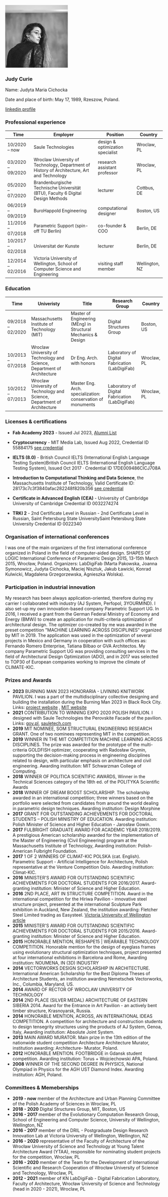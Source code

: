 
![](./assets/judycurie200.jpg)
### **Judy Curie**

Name: Judyta Maria Cichocka

Date and place of birth: May 17, 1989, Rzeszow, Poland.

[linkedin profile]()
### **Professional experience**
|Time | Employer  | Position | Country|
| -----| ------------ | ------| ----------------|
|10/2020 – now | Saule Technologies |design & optimization specialist | Wroclaw, PL|
|03/2020 – 09/2020 | Wroclaw University of Technology, Department of History  of Architecture, Art and Technology |research assistant professor | Wroclaw, PL|
|05/2020 – 07/2020| Brandenburgische Technische Universität (BTU), Faculty 6 Digital Design Methods |lecturer |  Cottbus, DE|
|06/2019 – 09/2019| BuroHappold Engineering |computational designer |  Boston, US|
|11/2016 – 07/2018|  Parametric Support (spin-off TU Berlin) | co-founder & COO |  Berlin, DE|
|10/2017 – 02/2018|   Universitat der Kunste | lecturer|  Berlin, DE|
|12/2014 – 02/2016|   Victoria University of Wellington, School of Computer Science and Engineering | visiting staff member|   Wellington, NZ|

### **Education**
|Time | Univeristy | Title | Research Group |Country|
| -----| -------- | ------| ------------|------|
|09/2018 – 02/2020 |  Massachusetts Institute of Technology (MIT) | Master of Engineering (MEng) in Structural Mechanics & Design |Digital Structures Group|Boston, US |
|10/2013 – 07/2018 | Wroclaw University of Technology and Science, Department of Architecture | Dr Eng. Arch. with honors | Laboratory of Digital Fabrication (LabDigiFab) |Wroclaw, PL |
|10/2012 – 07/2013 | Wroclaw University of Technology and Science, Department of Architecture | Master Eng. Arch.  specialization: conservation of monuments | Laboratory of Digital Fabrication (LabDigiFab) |Wroclaw, PL |

### **Licenses & certifications**

- **Fab Academy 2023** - Issued Jul 2023, [Alumni List](https://fabacademy.org/students/alumni-list.html#_2023)

- **Cryptocurrency** - MIT Media Lab, Issued Aug 2022, Credential ID 55884175 [see credential](https://mitmedialab.credential.getsmarter.com/4c2a2111-93f6-4317-8c86-9ec7b9434647)

- **IELTS (8.0)** - British Council IELTS (International English Language Testing System)British Council IELTS (International English Language Testing System), Issued Oct 2017 · Credential ID 17DE009486CICJ708A
- **Introduction to Computational Thinking and Data Science**, the Massachusetts Institute of Technology, Valid Certificate ID: 28173c7c3f3840afac282248f820b356
[see credential](https://courses.edx.org/certificates/28173c7c3f3840afac282248f820b356)

- **Certificate in Advanced English (CEA)** - University of Cambridge University of Cambridge
Credential ID 0032274274

- **TRKI 2** - 2nd Certificate Level in Russian - 2nd Certificate Level in Russian, Saint Petersburg State UniversitySaint Petersburg State University
Credential ID 0022340



### **Organisation of international conferences**
I was one of the main organizers of the first international conference organized in Poland in the field of computer-aided design. SHAPES OF LOGIC International Conference of Parametric Design 2015, 13-15th March 2015,
Wrocław, Poland. Organizers: LabDigiFab (Marta Pakowska, Joanna Symonowicz, Judyta Cichocka, Maciej
Nisztuk, Jakub Ławicki, Konrad Kulwicki, Magdalena Grzegorzewska, Agnieszka Wolska).

### **Participation in industrial innovation**
My research has been always application-oriented, therefore during my carrier I collaborated with industry (AJ System, Perfopol, 3YOURMIND). I also set-up my own innovation-based company Parametric Support UG. In 2016, I received a grant from the German Federal Ministry of Economy and Energy (BMWi) to create an application for multi-criteria optimization of architectural design. The optimizer co-created by me was awarded in the preset competition "MACHINE LEARNING ACROSS DISCIPLINES" organized by MIT in 2019. The application was used in the optimization of several projects in Mexico and Germany in cooperation with such offices as: Fernando Romero Enterprise, Tatiana Bilbao or GVA Architectos. My company Parametric Support UG was providing consulting services in the field of Architectural Design Optimization (ADO), and in 2017 was
selected to TOP30 of European companies working to improve the climate of CLIMATE-KIC.

### **Prizes and Awards**
- **2023** BURNING MAN 2023 HONORARIA - LIVINING KNITWORK PAVILION. I was a part of the multidisciplinary collective designing and building the installation during the Burning Man 2023 in Black Rock City. Links:  [project website](https://www.livingknit.work/) , [MIT website](https://www.media.mit.edu/projects/living-knitwork/overview/)
- **2021** CONTRIBUTION TO WINNING EXPO 2020 POLISH PAVILION. I designed with Saule Technologies the Perovskite Facade of the pavilion. Links: [gov.pl](https://www.gov.pl/web/development-technology/polands-pavilion-at-expo-2020-honoured-by-the-national), [sauletech.com](https://sauletech.com/perovskites-featured-in-the-polish-pavilion-at-expo-2020-dubai/)
- **2019** MIT NOMINEE, SOM STRUCTURAL ENGINEERING RESEARCH GRANT. One of two nominees representing MIT in the competition.
- **2019** WINNER IN THE MIT COMPETITION MACHINE LEARNING ACROSS DISCIPLINES. The prize was awarded for the prototype of the multi-criteria GOLDFISH optimizer, cooperating with Radosław Grymin, supporting the decision-making process in engineering disciplines related to design, with particular emphasis on architecture and civil engineering. Awarding institution: MIT Schwarzman College of Computing.
- **2018** WINNER OF POLITICA SCIENTIFIC AWARDS, Winner in the Technical Sciences category of the 18th ed. of the POLITYKA Scientific Awards
- **2018** WINNER OF DREAM BOOST SCHOLARSHIP. The scholarship awarded in an international competition; three winners based on the portfolio were selected from candidates from around the
world dealing in parametric design techniques. Awarding institution: Design Morphine
- **2017** GRANT FOR OUTSTANDING ACHIEVEMENTS FOR DOCTORAL STUDENTS –
POLISH MINISTRY OF EDUCATION. Awarding institution: Polish Minister of Science and Higher Education - Jarosław Gowin.
- **2017** FULBRIGHT GRADUATE AWARD FOR ACADEMIC YEAR 2018/2019. A prestigious American scholarship awarded for the implementation of the Master of Engineering (Civil Engineering) program at the Massachusetts Institute of Technology, Awarding institution: Polish-American Fulbright Foundation.
- **2017** 1 OF 2 WINNERS OF CLIMAT-KIC POLSKA (cat. English). Parametric Support - Artificial Intelligence for Architecture, Polish representative at the Venture Competition Oslo. Awarding institution: Climat-KIC.
- **2016** MINISTER'S AWARD FOR OUTSTANDING SCIENTIFIC ACHIEVEMENTS FOR DOCTORAL STUDENTS FOR 2016/2017. Award-granting institution: Minister of Science and Higher Education.
- **2016** 2ND PLACE, ART IN STRUCTURE COMPETITION. Award in the international competition for the Hiriwa Pavilion - innovative steel structure project, presented at the international Sculpture Park
exhibition in Auckland, New Zealand, the institution awarding: Fletcher Steel Limited trading as Easysteel. [Victoria University of Wellington article](https://www.wgtn.ac.nz/news/2016/04/a-winning-visit-for-international-design-student)
- **2015** MINISTER'S AWARD FOR OUTSTANDING SCIENTIFIC ACHIEVEMENTS FOR DOCTORAL STUDENTS FOR 2015/2016. Award-granting institution: Minister of Science and Higher Education.
- **2015** HONORABLE MENTION, RESHAPE15 | WEARABLE TECHNOLOGY COMPETITION. Honorable mention for the design of eyeglass frames using evolutionary structural optimization techniques, project presented at four international exhibitions in Barcelona and Rome, Awarding institution: NOUMENA, IN (3D) INDUSTRY
- **2014** VECTORWORKS DESIGN SCHOLARSHIP IN ARCHITECTURE. International American Scholarship for the Best Diploma Theses of Architecture Students, an institution awarding Nemetschek Vectorworks, Inc., Columbia, Maryland, US.
- **2014** AWARD OF RECTOR OF WROCLAW UNIVERSITY OF TECHNOLOGY
- **2014** 2ND PLACE (SILVER MEDAL) ARCHITECTURE OF EASTERN SIBERIA 2014. Award for
the Entrance in Art Pavilion - an actively bent timber structure, Krasnoyarsk, Russia.
- **2014** HONORABLE MENTION, ACROSS, AN INTERNATIONAL IDEAS COMPETITION. A
competition for architecture and construction students to design tensegrity structures using the
products of AJ System, Genoa, Italy, Awarding institution: Absolute Joint System.
- **2013** MAIN AWARD MURATOR. Main prize in the 13th edition of the nationwide student competition
Architecture Architecture Murator, institution awarding: Architecture- Murator, Poland.
- **2012** HONORABLE MENTION. FOOTBRIDGE in Gdansk student competition. Awarding institution: Torus + Wojciechowski APA, Poland.
- **2008** WINNER OF THE SECOND DEGREE IN PHYSICS, National Olympiad in Physics for the AGH UST Diamond Index. Awarding institution: AGH, Poland.



### **Committees & Memeberships**
- **2019 - now** member of the Architecture and Urban Planning Committee of the Polish Academy of Sciences in Wroclaw, PL
- **2018 - 2020** Digital Structures Group, MIT, Boston, US
- **2016 - 2017** member of the Evolutionary Computation Research Group, School of Engineering and Computer Science, University of Wellington, Wellington, NZ
- **2016 - 2017** member of the  DRIL - Postgraduate Design Research Innovation Lab at Victoria University of Wellington, Wellington, NZ
- **2016 - 2020** representative of the Faculty of Architecture of the Wrocław University of Science and Technology at Young Talent Architecture
Award (YTAA), responsible for nominating student projects for the competition, Wroclaw, PL
- **2016 - 2020** member of the Team for the Development of International Scientific and Research Cooperation of Wrocław University of Science and Technology, Wroclaw, PL
- **2012 - 2021** member of KN LabDigiFab - Digital Fabrication Laboratory, Faculty of Architecture, Wrocław University of Science and Technology (head in 2020 - 2021), Wroclaw, PL
